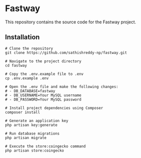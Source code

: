 # Fastway

This repository contains the source code for the Fastway project.

## Installation

```shell
# Clone the repository
git clone https://github.com/sathishreddy-np/fastway.git

# Navigate to the project directory
cd fastway

# Copy the .env.example file to .env
cp .env.example .env

# Open the .env file and make the following changes:
# - DB_DATABASE=fastway
# - DB_USERNAME=Your MySQL username
# - DB_PASSWORD=Your MySQL password

# Install project dependencies using Composer
composer install

# Generate an application key
php artisan key:generate

# Run database migrations
php artisan migrate

# Execute the store:coingecko command
php artisan store:coingecko
